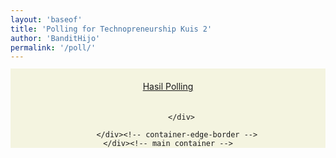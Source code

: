 ```yaml
---
layout: 'baseof'
title: 'Polling for Technopreneurship Kuis 2'
author: 'BanditHijo'
permalink: '/poll/'
---
```


<section id="main">
    <div class="container" style="background:#F4F4E0;">
        <div class="container-edge-border">
          <div style="text-align:center;">

<br>
<!-- www.123formbuilder.com script begins here -->
<script type="text/javascript" defer src="//www.123formbuilder.com/embed/3824117.js" data-role="form" data-default-width="650px"></script>
<!-- www.123formbuilder.com script ends here -->


<div class="post-nav" style="background:#F4F4E0;margin-top:-20px;padding:20px;">
<a class="btn-blue-c" href="/poll-hasil/" target="_blank">Hasil Polling</a>
</div>

          </div>

        </div><!-- container-edge-border -->
    </div><!-- main container -->
</section><!-- main -->



